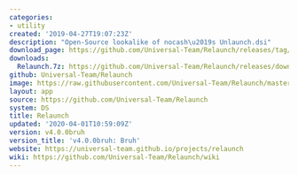 ```yaml
---
categories:
- utility
created: '2019-04-27T19:07:23Z'
description: "Open-Source lookalike of nocash\u2019s Unlaunch.dsi"
download_page: https://github.com/Universal-Team/Relaunch/releases/tag/v4.0.0bruh
downloads:
  Relaunch.7z: https://github.com/Universal-Team/Relaunch/releases/download/v4.0.0bruh/Relaunch.7z
github: Universal-Team/Relaunch
image: https://raw.githubusercontent.com/Universal-Team/Relaunch/master/logo.png
layout: app
source: https://github.com/Universal-Team/Relaunch
system: DS
title: Relaunch
updated: '2020-04-01T10:59:09Z'
version: v4.0.0bruh
version_title: 'v4.0.0bruh: Bruh'
website: https://universal-team.github.io/projects/relaunch
wiki: https://github.com/Universal-Team/Relaunch/wiki
---
```

